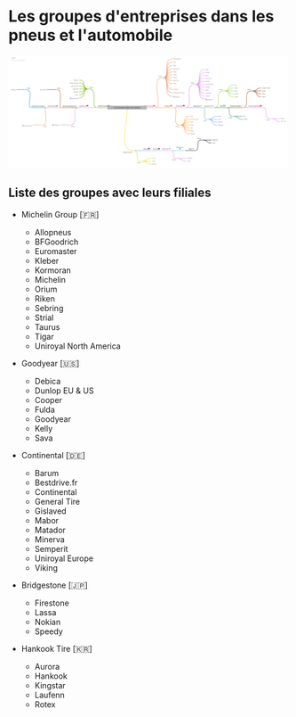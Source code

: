 # Les groupes d'entreprises dans les pneus et l'automobile

![Groupes entreprises pneus automobile](Les_groupes_dans_les_pneus.png?raw=true "Les groupes d'entreprises dans les pneus et l'automobile")

## Liste des groupes avec leurs filiales

- Michelin Group [🇫🇷]

  - Allopneus
  - BFGoodrich
  - Euromaster
  - Kleber
  - Kormoran
  - Michelin
  - Orium
  - Riken
  - Sebring
  - Strial
  - Taurus
  - Tigar
  - Uniroyal North America

- Goodyear [🇺🇸]

  - Debica
  - Dunlop EU & US
  - Cooper
  - Fulda
  - Goodyear
  - Kelly
  - Sava

- Continental [🇩🇪]

  - Barum
  - Bestdrive.fr
  - Continental
  - General Tire
  - Gislaved
  - Mabor
  - Matador
  - Minerva
  - Semperit
  - Uniroyal Europe
  - Viking

- Bridgestone [🇯🇵]

  - Firestone
  - Lassa
  - Nokian
  - Speedy

- Hankook Tire [🇰🇷]

  - Aurora
  - Hankook
  - Kingstar
  - Laufenn
  - Rotex
